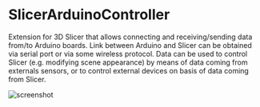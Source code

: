 # SlicerArduinoController
Extension for 3D Slicer that allows connecting and receiving/sending data from/to Arduino boards.
Link between Arduino and Slicer can be obtained via serial port or via some wireless protocol.
Data can be used to control Slicer (e.g. modifying scene appearance) by means of data coming from externals sensors, or to control external devices on basis of data coming from Slicer.

![screenshot](https://raw.githubusercontent.com/pzaffino/SlicerArduinoController/master/ArduinoController_screenshot.png)
